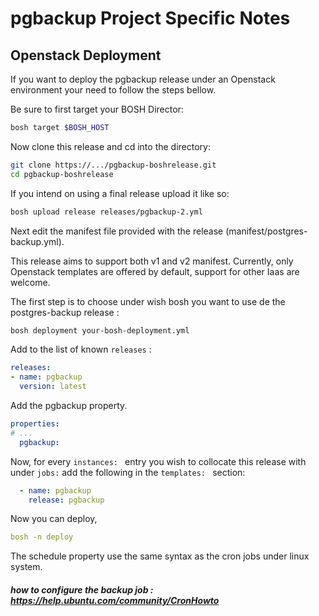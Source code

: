 # pgbackup Project Specific Notes

## Openstack Deployment
If you want to deploy the pgbackup release under  an Openstack environment your need to follow the steps bellow.


Be sure to first target your BOSH Director:
```sh
bosh target $BOSH_HOST
```
Now clone this release and cd into the directory:
```sh
git clone https://.../pgbackup-boshrelease.git
cd pgbackup-boshrelease
```
If you intend on using a final release upload it like so:
```sh
bosh upload release releases/pgbackup-2.yml
```

Next edit the manifest file provided with the release (manifest/postgres-backup.yml).

This release aims to support both v1 and v2 manifest. Currently, only Openstack templates are offered by default, 
support for other Iaas are welcome.

The first step is to choose under wish bosh you want to use de the postgres-backup release :
```sh
bosh deployment your-bosh-deployment.yml
```

Add to the list of known `releases` :

```yaml
releases:
- name: pgbackup
  version: latest
```

Add the pgbackup property.

```yaml
properties:
# ... 
  pgbackup:
```

Now, for every `instances: ` entry you wish to collocate this release with under `jobs:` add the following in the `templates: ` section:

```yaml
  - name: pgbackup
    release: pgbackup
```

Now you can deploy,

```yaml
bosh -n deploy
```


The schedule property use the same syntax as the cron jobs under linux system.
##### how to configure the backup job  : https://help.ubuntu.com/community/CronHowto